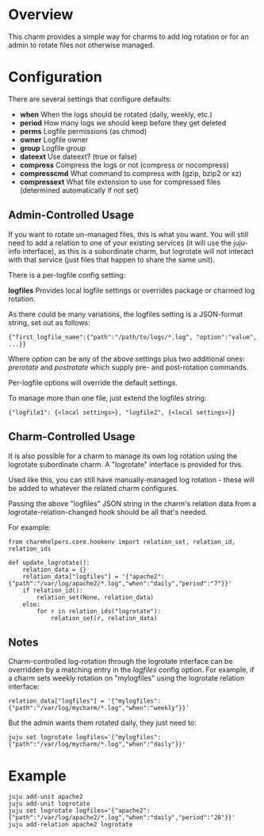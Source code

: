 # Overview
This charm provides a simple way for charms to add log rotation or
for an admin to rotate files not otherwise managed.

# Configuration

There are several settings that configure defaults:

* **when** When the logs should be rotated (daily, weekly, etc.)
* **period** How many logs we should keep before they get deleted
* **perms** Logfile permissions (as chmod)
* **owner** Logfile owner
* **group** Logfile group
* **dateext** Use dateext? (true or false)
* **compress** Compress the logs or not (compress or nocompress)
* **compresscmd** What command to compress with (gzip, bzip2 or xz)
* **compressext** What file extension to use for compressed files (determined
automatically if not set)

## Admin-Controlled Usage
If you want to rotate un-managed files, this is what you want.
You will still need to add a relation to one of your existing services
(it will use the juju-info interface), as this is a subordinate charm,
but logrotate will not interact with that service (just files that happen
to share the same unit).

There is a per-logfile config setting:

**logfiles** Provides local logfile settings or overrides package or
charmed log rotation.

As there could be many variations, the logfiles setting is a JSON-format
string, set out as follows:

`{"first_logfile_name":{"path":"/path/to/logs/*.log", "option":"value", ...}}`

Where *option* can be any of the above settings plus two additional
ones: *prerotate* and *postrotate* which supply pre- and post-rotation commands.

Per-logfile options will override the default settings.

To manage more than one file, just extend the logfiles string:

`{"logfile1": {<local settings>}, "logfile2", {<local settings>}}`


## Charm-Controlled Usage
It is also possible for a charm to manage its own log rotation using
the logrotate subordinate charm.  A "logrotate" interface is provided
for this.

Used like this, you can still have manually-managed log rotation - these
will be added to whatever the related charm configures.

Passing the above "logfiles" JSON string in the charm's relation
data from a logrotate-relation-changed hook should be all that's needed.

For example:

```
from charmhelpers.core.hookenv import relation_set, relation_id, relation_ids

def update_logrotate():
    relation_data = {}
    relation_data["logfiles"] = '{"apache2":{"path":"/var/log/apache2/*.log","when":"daily","period":"7"}}'
    if relation_id():
        relation_set(None, relation_data)
    else:
        for r in relation_ids("logrotate"):
            relation_set(r, relation_data)
```

## Notes
Charm-controlled log-rotation through the logrotate interface can be
overridden by a matching entry in the *logfiles* config option.  For
example, if a charm sets weekly rotation on "mylogfiles" using the
logrotate relation interface:

`relation_data["logfiles"] = '{"mylogfiles":{"path":"/var/log/mycharm/*.log","when":"weekly"}}'`

But the admin wants them rotated daily, they just need to:

`juju set logrotate logfiles='{"mylogfiles":{"path":"/var/log/mycharm/*.log","when":"daily"}}'`

# Example
```
juju add-unit apache2
juju add-unit logrotate
juju set logrotate logfiles='{"apache2":{"path":"/var/log/apache2/*.log","when":"daily","period":"28"}}'
juju add-relation apache2 logrotate
```

